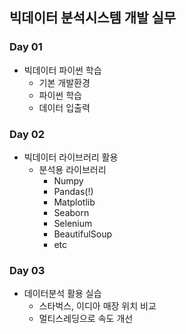 ## 빅데이터 분석시스템 개발 실무

### Day 01
- 빅데이터 파이썬 학습
    - 기본 개발환경
    - 파이썬 학습
    - 데이터 입출력

### Day 02
- 빅데이터 라이브러리 활용
    - 분석용 라이브러리
        - Numpy
        - Pandas(!)
        - Matplotlib
        - Seaborn
        - Selenium
        - BeautifulSoup
        - etc

### Day 03
- 데이터분석 활용 실습
    - 스타벅스, 이디아 매장 위치 비교
    - 멀티스레딩으로 속도 개선